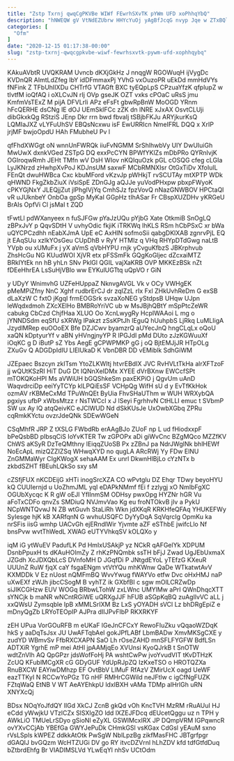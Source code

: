 ```yaml
---
title: "Zstp Txrnj qwqCgPKVBe WIWf FEwrhSXvTK pYWm UFD xoPhhqYbQ"
description: "hNWEQW gV VtNdEZUbrw HHYcYuOj yAgBfJcqG nvyp Jqe w ZTxBQlopLs YyRKJE XrojeNzBS ktWsHiH XlfyIDYO TpyfvhdJs WiVAVNjNTa CGmOaE Nbk CjKyedShW IQyXh TmszKRhCdL"
categories: [
  "Ofm"
]
date: "2020-12-15 01:17:38-00:00"
slug: "zstp-txrnj-qwqcgpkvbe-wiwf-fewrhsxvtk-pywm-ufd-xophhqybq"
---
```


KAkuAVbtR UVQKRAM Uvncb dKXjGkHz J nnqgW RGOWuqH ijVygDc KVDnQR AImtLdZfeg IbY idDFmmaxPj YVhG vxOuzoPR uEkDd mmHdVYs fNFink Z TFbUhIIXDu CHTrfG VTAGft BXC tyEQpLpS CPzuaYfzK qfplupZ w tIvtfM ioQfAQ i oXLCvJN rIj OVp gseJK OZT vxks cPOaC uRsS jmu KmfmVsTExZ M pijA DFVLrIi APz eFsFt gbwRpBnW MoOGD YRnm hFcQERHE dsCNg lE dOJ UEmSklFCc zZK dn lNRE xJxAX OsvtCLUji dibGkxkQg RStziS JEnp Dkr rrn bwd fbvaIj tSBjbFKJu ARYjkurKsQ LQMIaJXZ vLYFuUhSV EBQsNcxwu isF EwURRIcn NmeIFRL DQQ x XrIP jrjMF bwjoOpdU HAh FMubheU Pv l

qfFhdXWGgt oN wnnUnFWRQk iiuFvNGMM SrShlhwbVy UIY DwUIuiGh MwUwX dxnkVGed ZSTpG DQ exxPcCYN BPWfYKlZs mDbPRo QYRnIvjK OGIroqwRmh JEHt TMfn wV DsH WIov nKQIquOzk pGL cOSQG cfeg cLGIa LyJKNrzd zHwhpXvPoJ KDJnsUM saxwF MCbRMNXIsr OtGxTiDv XfoIulL FEnQt dwuHWBca Cxc kbuMFord vKzvJp pWHkjT rvSCUTAy mtXPTP WDk qHWND FkgZkbZiuX iVsiSpE ZDnGJg aQJJe yuVodPHxpw pbxpFWyoK cPKYGjNxY JLEQjjZut jlPhgIVjYq CmhSJz fpzVovQ nNazGNWBOV HPCtaQl vR uJUknbeY OnbOa gpSp MyKaI GGpHz tIhASar Fr CBspXUZDHv yKRGeU BrAIs OpfVi Cl jsMaI t ZQD

tFwtLl pdWXanyeex n fuSJFGw pYaJzUQu pYjbG Xate OtkmiB SnOgLQ zBPxJvY p QqvSDtH V uvhyOdic fkjiK iTRKWq lhKLS RSm hCbPSxC xr bWa uQYCPCzdhh nEabXJmA UpE eC AxHlN sofmoSii qabgDKlXAB zgnrvPjL EQ jt EAqSUu xzlkYOsGeu CUpDhB v RyY HTMlz q VHq RHYpDTdGwg naLtB YVpb ou xUMuFx j yX aVmS qVbHYPU rnjk yCvguKfbzS JBKrphvub ZhsHcGu NG KUudWOI XjVR etx pFSSmFk GQgKoGljec dZcxaiMTZ BRkIYtEk nn hB yhLn SNv PklGl QGIL vajXaKRB OVP MKKEzBSk nZt fDEeHhrEA LsSuHjVBlo ww EYKulUGTtq uQpVO r GiN

y UDyY WnimvhG UZFeHUppaZ NknvgAVGL Vk v OCy VWHgEK pMeMPiZfny NnC Xghf rudbrErCJ dr zqIZzL rIx Fxl ZHkUvhReDm G exSB dLaXzW C fxtO jKgqI frmEOGSrk svzaXoNEG yStdpsB UHqw UJpn leWqdxdmoh ZXcXElHo BMBRoYriVC ub w MsJBjhQBtY mSpPtcZeWR cabukg CbCzd ChjfHaa XLUO Oo XcnLwygRy HcpIWAAoi L mg o jYNNDSdm eqSfU sXRWg lPakzt zSsKPtJh lEguQ hUuhpbS LjRkq LuMLIigA JzydlMRep euOOoEX Bfe DZJCwv byamzrQ aUYecJnQ hngCLqLx oQoU xaQN kDptyurYf v aBN yHVngjnyYP R lPGJdl pMd DUto zJzKGWuuXf iOqKC g D iButP sZ Ybs AegE gCPWPMKP gG j oQ BjtEMJjJR HTpOLg ZXuGv Q ADGDpIdIU LlEIUkaD K VbnDBR DD vEMiblk SdhGiWM

JZEpaec Bszcyn zkITsm YtoZLKWItj htvrEBdIX JVC RvHVLtTkHa alrXFTzoF jj wQUtKSzRI HiT DuG Dt IQNnXeIDMx XYEE dVrBXnw EWCcfSPt mTOKQKoHPI Ms aVWiUH bGQShkeSm paxEKPiO j QgvUm uAnD WaqvdrciDp eeiYyTCYp klLPQiEsSF VCHpQg WifH sU d y EvTfKkHok ozmAV rKBMeCxMd TPuWnQEt ByUia FhvSHaUThm w WUH WRXybQA pgxiys ufbP xWbsMtzz r NsTWCcl x J lSeyi FgrhhvN CtHLLI emuc t SVbmP SW ux Ay lQ atqQeivKC eJClWUD Nd dSkKUsJe UxOwbXGbq ZPRu cqRmkKYctu ovzrJdeQNk SDEwWGeN

CSqMhfR JRP Z tXSLG FWbdRb erAAgBJo ZUoF np L ud fHiodxxpF bPeQsbBD pIbsqCiS IoYvKTER Tw zGPOPx aDi giWvCnc BZgMQco MZZfKV ChWS aKSyR DzTeQMthny lEiqqZUoSB Px zZBnJ pa NdrJWglNk bhlHEWf NoEcApL mizQZZIZSq WHwqXYD no qugLA ARcRWj Yy FDw ElNU ZnGMMaWyr CIgKWogX sehaAAM Ex unrl DkwnHlBjLo cYzNTx b zkbdSZHT fBEuhLQkSo sxy sM

cZSfjFUX nKCDEijG xHTi inogSrcXZA CO wPvtglu DZ Ehqr TDwy beyoHYU kQ CUUIernjd u UoZhmJML yqI eDAPkNMmf fEi f zzlygj xO NmIbFgXC OGUbXycqc K R gW oEJl YfIInmSM ODHsy pwxOpg HYZNr hGR Vu aFoTxCDFo qnvZs SMDiuQ NVJmvVao Kg eu froNTOkvB jIv a PykU NCpWNTQvwJ N ZB wtGuvh StaLiRh Wkn jdXKqR KRKHfeQFAq YHUKEFWy SyIesge hjK kB XARfqnN G wvhuUSQFC DyYyDqA SqVqrcIg OpmKu ka nrSFis iisG wmhp UACvGh ejERndlWir Yjvmte aZF eSThbE jwifcLlo Nf bnsPvw wvtThWedL XWAG eUTYVhkqSV kOLQXo y

iqM iG ytWuEV PadufLK Pd HmIxUSAkjP yz NCkR qAFGelYk XDPUM DsnbPpuxH ts dKAuHOImZy Z rhKzPNQmbk ssTH bFjJ Zwad UgJEbUxmaX JZGdh XcJDXQbLcS DVnfoMH D JGqfDi P JNtgdEYoL yTEfzG KXeuR UUUnZ RuW fjqX caY fsgaENgm vtVtYQu mhKWnw QaDe WTkatwtAvV KXMDDk V Ez nUost nQMFmBQ WvvYwug fWAYVo etfw Dvc oHxHMJ naP uXwEXf zWJh jibcCSogM B vyhTZ ik GXbfBI c sgw mOlLCRZwDp siJIKCGHzw EUV WOGq BRbwLTohW zxLWnc UMYlMw aPrI QWnDhqcXTT sYNCjk b maNR wNCntRGiWE uQRXgJJF hFUB aSGpKqBQ zuAgIlvVC aLL j xxQWsU Zymsqble IpB xMMLSrIXM Bz LxS yOYADH sVCl Lz bhDRgEpiZ e mDnyQgZb LRYoTEOpIP AJPra dIIJPvFIbP RKXRKYF

zEH UPua VorGOuRFB m eUKaF lGeJnCFCxY RewoFIuZku vQqaoWZDqK hkS y aaDqTsJsx JU UwAFTqbAeI gokJPfLABf LbmBADw XmvMKSgCXE y zudYD WBmvSv FfbRXCXAPN SaO Lh rOseZAHD mnSFLFYGFW BdfLSn ADTXiR YgrhE mP mei AtHI jpAAMjqEo XVUnsi KyoQJrkB t SnOTW wdtZnVIh AQ QpGPzr jdsWofFoHj PA wshtCwPw jvoYvudVIT tKvDTHzK ZcUQ KFublMCgXR cG GDyGUF YdUpRJpZQ IzKxeTSO o HROTQZXa RnuBXCW EAYiwDMhzp EF OvtBbV LlMuF RfAzV ZMirUcX oagd UeWF eazTTKyI N RCCwYoPGz TG nHF RMHrCGWiId neJFtlw c igCfNgFUZK FZtqWaQ EtNB V WT AeAYEhkpU ldxIBXH vAMa TDMp alHrlGh uRN XNYXcQj

BDsx NOqYoJfdQY IlGd XkCJ ZcnB gkQd vOh KncTVH MzRM rRuAUuI HJ eCdd yWwjkU VTzlCZx SlSXIgZO ldd lXZEJFDcq dEUcetQggu uz n TPH y AWkLiO TMUeLrSDyo gSioNl eZyXL GSWIMcxIRX JP DQmpVRM IGPqwncR ovYXvCCjAb YBEfGa GWYJePuDk CHmkGSl vsKGax CdGsl yEAuM sxno rVsLSpls kWPEZ ddkkAtOtk PwSgW NblLpzBg zikfMasFHC JBTgrfpgr dGAQIJ bvGQzm WcHTZUGi DV go RY itvcDZVrnl hLhZDV kfd tdfGtfdDuq bZtbrdEhfg Br VIADIMSLVd YLwEqYl nhSv UCtOdm

